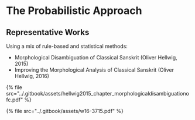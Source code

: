 # The Probabilistic Approach

## Representative Works

Using a mix of rule-based and statistical methods:

* Morphological Disambiguation of Classical Sanskrit  \(Oliver Hellwig, 2015\)
* Improving the Morphological Analysis of Classical Sanskrit \(Oliver Hellwig, 2016\)

{% file src="../.gitbook/assets/hellwig2015\_chapter\_morphologicaldisambiguationofc.pdf" %}

{% file src="../.gitbook/assets/w16-3715.pdf" %}

